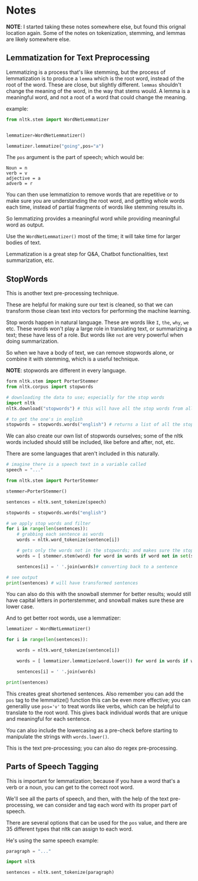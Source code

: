 # Notes

**NOTE**: I started taking these notes somewhere else, but found this orignal location again. Some of the notes on tokenization, stemming, and lemmas are likely somewhere else.

## Lemmatization for Text Preprocessing

Lemmatizing is a process that's like stemming, but the process of lemmatization is to produce a `lemma` which is the root word, instead of the root of the word. These are close, but slightly different. `lemmas` shouldn't change the meaning of the word, in the way that stems would. A lemma is a meaningful word, and not a root of a word that could change the meaning.

example:

```python
from nltk.stem import WordNetLemmatizer


lemmatizer=WordNetLemmatizer()

lemmatizer.lemmatize("going",pos="a")
```

The `pos` argument is the part of speech; which would be:

```text
Noun = n
verb = v
adjective = a
adverb = r
```

You can then use lemmatizion to remove words that are repetitive or to make sure you are understanding the root word, and getting whole words each time, instead of partial fragments of words like stemming results in.

So lemmatizing provides a meaningful word while providing meaningful word as output.

Use the `WordNetLemmatizer()` most of the time; it will take time for larger bodies of text.

Lemmatization is a great step for Q&A, Chatbot functionalities, text summarization, etc.

## StopWords

This is another text pre-processing technique.

These are helpful for making sure our text is cleaned, so that we can transform those clean text into vectors for performing the machine learning.

Stop words happen in natural language. These are words like `I`, `the`, `why`, `we` etc. These words won't play a large role in translating text, or summarizing a text; these have less of a role. But words like `not` are very powerful when doing summarization.

So when we have a body of text, we can remove stopwords alone, or combine it with stemming, which is a useful technique.

**NOTE**: stopwords are different in every language.

```python
form nltk.stem import PorterStemmer
from nltk.corpus import stopwords

# downloading the data to use; especially for the stop words
import nltk
nltk.download("stopwords") # this will have all the stop words from all the languages in nltk

# to get the one's in english
stopwords = stopwords.words("english") # returns a list of all the stop words
```

We can also create our own list of stopwords ourselves; some of the nltk words included should still be included, like before and after, not, etc.

There are some languages that aren't included in this naturally.

```python
# imagine there is a speech text in a variable called
speech = "..."

from nltk.stem import PorterStemmer

stemmer=PorterStemmer()

sentences = nltk.sent_tokenize(speech)

stopwords = stopwords.words("english")

# we apply stop words and filter
for i in range(len(sentences)):
    # grabbing each sentence as words
    words = nltk.word_tokenize(sentence[i])

    # gets only the words not in the stopwords; and makes sure the stop words are unique just in case
    words = [ stemmer.stem(word) for word in words if word not in set(stopwords)]

    sentences[i] = ' '.join(words)# converting back to a sentence

# see output
print(sentences) # will have transformed sentences
```

You can also do this with the snowball stemmer for better results; would still have capital letters in porterstemmer, and snowball makes sure these are lower case.

And to get better root words, use a lemmatizer:

```python
lemmatizer = WordNetLemmatizer()

for i in range(len(sentences)):

    words = nltk.word_tokenize(sentence[i])

    words = [ lemmatizer.lemmatize(word.lower()) for word in words if word not in set(stopwords)]

    sentences[i] = ' '.join(words)

print(sentences)
```

This creates great shortened sentences. Also remember you can add the `pos` tag to the lemmatize() function this can be even more effective; you can generalliy use `pos='v'` to treat words like verbs, which can be helpful to translate to the root word. This gives back individual words that are unique and meaningful for each sentence.

You can also include the lowercasing as a pre-check before starting to manipulate the strings with `words.lower()`.

This is the text pre-processing; you can also do regex pre-processing.

## Parts of Speech Tagging

This is important for lemmatization; because if you have a word that's a verb or a noun, you can get to the correct root word.

We'll see all the parts of speech, and then, with the help of the text pre-processing, we can consider and tag each word with its proper part of speech.

There are several options that can be used for the `pos` value, and there are 35 different types that nltk can assign to each word.

He's using the same speech example:

```python
paragraph = "..."

import nltk

sentences = nltk.sent_tokenize(paragraph)

```
